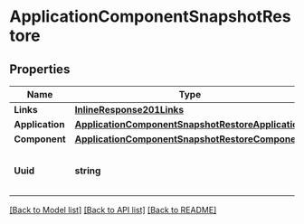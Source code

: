 # ApplicationComponentSnapshotRestore

## Properties

Name | Type | Description | Notes
------------ | ------------- | ------------- | -------------
**Links** | [**InlineResponse201Links**](inline_response_201__links.md) |  | [optional] 
**Application** | [**ApplicationComponentSnapshotRestoreApplication**](application_component_snapshot_restore_application.md) |  | [optional] 
**Component** | [**ApplicationComponentSnapshotRestoreComponent**](application_component_snapshot_restore_component.md) |  | [optional] 
**Uuid** | **string** | Snapshot UUID. Valid in URL or POST | [optional] 

[[Back to Model list]](../README.md#documentation-for-models) [[Back to API list]](../README.md#documentation-for-api-endpoints) [[Back to README]](../README.md)


